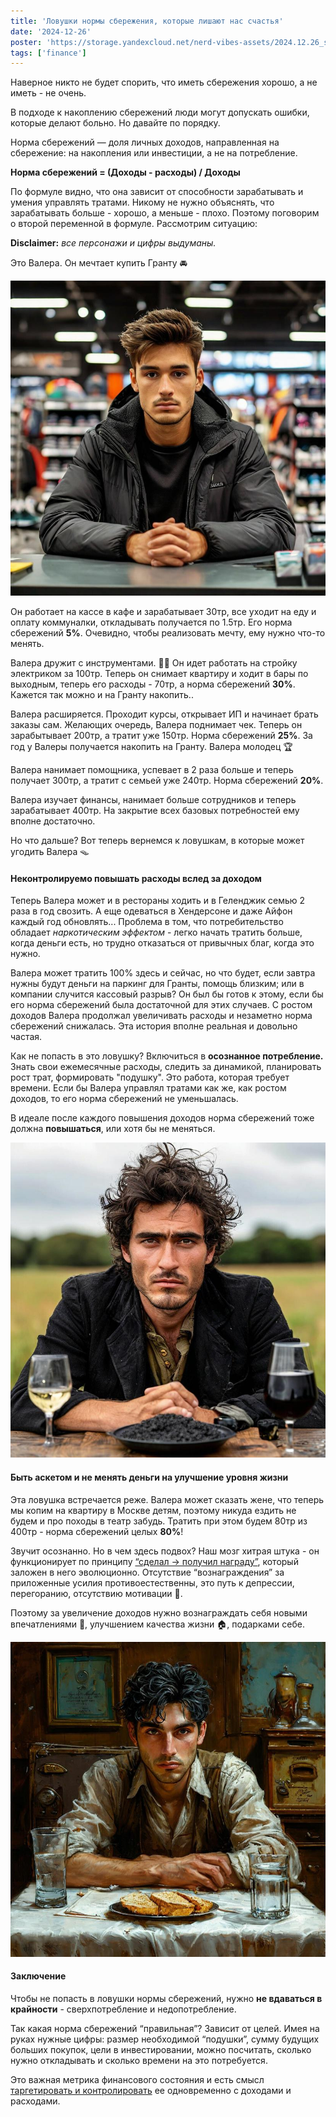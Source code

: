 ```yaml
---
title: 'Ловушки нормы сбережения, которые лишают нас счастья'
date: '2024-12-26'
poster: 'https://storage.yandexcloud.net/nerd-vibes-assets/2024.12.26_savings_rate/min.jpeg'
tags: ['finance']
---
```


Наверное никто не будет спорить, что иметь сбережения хорошо, а не иметь - не очень.

В подходе к накоплению сбережений люди могут допускать ошибки, которые делают больно. Но давайте по порядку.

Норма сбережений — доля личных доходов, направленная на сбережение: на накопления или инвестиции, а не на потребление.

**Норма сбережений = (Доходы - расходы) / Доходы**

По формуле видно, что она зависит от способности зарабатывать и умения управлять тратами. 
Никому не нужно объяснять, что зарабатывать больше - хорошо, а меньше - плохо. Поэтому поговорим о второй переменной в формуле. 
Рассмотрим ситуацию:

**Disclaimer:** *все персонажи и цифры выдуманы.*

Это Валера. Он мечтает купить Гранту 🚘

![Сгенерировано в Шедевруме](https://github.com/mmarashan/blog.pages/blob/main/images/blog/2024.12.26_savings_rate/1.jpeg?raw=true)

Он работает на кассе в кафе и зарабатывает 30тр, все уходит на еду и оплату коммуналки, откладывать получается по 1.5тр.  Его норма сбережений **5%**. Очевидно, чтобы реализовать мечту, ему нужно что-то менять.

Валера дружит с инструментами. 👷‍♂️ Он идет работать на стройку электриком за 100тр. Теперь он снимает квартиру и ходит в бары по выходным, теперь его расходы - 70тр, а норма сбережений **30%**. Кажется так можно и на Гранту накопить..

Валера расширяется. Проходит курсы, открывает ИП и начинает брать заказы сам. Желающих очередь, Валера поднимает чек. Теперь он зарабытывает 200тр, а тратит уже 150тр. Норма сбережений **25%**. За год у Валеры получается накопить на Гранту. Валера молодец 🏆

Валера нанимает помощника, успевает в 2 раза больше и теперь получает 300тр, а тратит с семьей уже 240тр. Норма сбережений **20%**.

Валера изучает финансы, нанимает больше сотрудников и теперь зарабатывает 400тр. На закрытие всех базовых потребностей ему вполне достаточно.

Но что дальше? Вот теперь вернемся к ловушкам, в которые может угодить Валера 🪤

#### Неконтролируемо повышать расходы вслед за доходом 

Теперь Валера может и в рестораны ходить и в Геленджик семью 2 раза в год свозить. А еще одеваться в Хендерсоне и даже Айфон каждый год обновлять...  Проблема в том, что потребительство обладает *наркотическим эффектом* - легко начать тратить больше, когда деньги есть, но трудно отказаться от привычных благ, когда это нужно. 

Валера может тратить 100% здесь и сейчас, но что будет, если завтра нужны будут деньги на паркинг для Гранты, помощь близким; или в компании случится кассовый разрыв? Он был бы готов к этому, если бы его норма сбережений была достаточной для этих случаев. 
С ростом доходов Валера продолжал увеличивать расходы и незаметно норма сбережений снижалась. Эта история вполне реальная и довольно частая. 

Как не попасть в это ловушку? Включиться в **осознанное потребление.** Знать свои ежемесячные расходы, следить за динамикой, планировать рост трат, формировать "подушку". Это работа, которая требует времени. Если бы Валера управлял тратами как же, как ростом доходов, то его норма сбережений не уменьшалась. 

В идеале после каждого повышения доходов норма сбережений тоже должна **повышаться**, или хотя бы не меняться.

![Сгенерировано в Шедевруме](https://github.com/mmarashan/blog.pages/blob/main/images/blog/2024.12.26_savings_rate/3.jpeg?raw=true)

#### Быть аскетом и не менять деньги на улучшение уровня жизни
Эта ловушка встречается реже. Валера может сказать жене, что теперь мы копим на квартиру в Москве детям, поэтому никуда ездить не будем и про походы в театр забудь. Тратить при этом будем 80тр из 400тр - норма сбережений целых **80%**!

Звучит осознанно. Но в чем здесь подвох? Наш мозг хитрая штука - он функционирует по принципу [“сделал -> получил награду”](https://en.wikipedia.org/wiki/Reward_system), который заложен в него эволюционно. Отсутствие “вознаграждения” за приложенные усилия противоестественны, это путь к депрессии, перегоранию, отсутствию мотивации 🤕.

Поэтому за увеличение доходов нужно вознаграждать себя новыми впечатлениями 🌴, улучшением качества жизни 🏠, подарками себе.

![Сгенерировано в Шедевруме](https://github.com/mmarashan/blog.pages/blob/main/images/blog/2024.12.26_savings_rate/2.jpeg?raw=true)

#### Заключение 
Чтобы не попасть в ловушки нормы сбережений, нужно **не вдаваться в крайности** - сверхпотребление и недопотребление.

Так какая норма сбережений “правильная”? Зависит от целей. Имея на руках нужные цифры: размер необходимой “подушки”, сумму будущих больших покупок, цели в инвестировании, можно посчитать, сколько нужно откладывать и сколько времени на это потребуется.

Это важная метрика финансового состояния и есть смысл <u>таргетировать и контролировать</u> ее одновременно с доходами и расходами.
